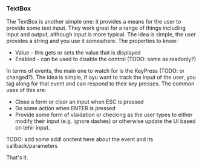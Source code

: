 ### TextBox

The TextBox is another simple one: it provides a means for the user to provide some text input. They work great for a range of things including input and output, although input is more typical. The idea is simple, the user provides a string and you use it somewhere. The properties to know:

- Value - this gets or sets the value that is displayed
- Enabled - can be used to disable the control (TODO: same as readonly?)

In terms of events, the main one to watch for is the KeyPress (TODO: or changed?). The idea is simple, if oyu want to track the input of the user, you tag along for that event and can respond to their key presses. The common uses of this are:

- Close a form or clear an input when ESC is pressed
- Do some action when ENTER is pressed
- Provide some form of vlaidation or checking as the user types to either modify their input (e.g. ignore dashes) or otherwise update the UI based on tehir input.

TODO: add some addl onctent here about the event and its callback/parameters

That's it.

